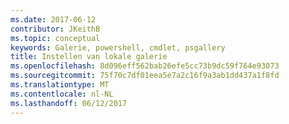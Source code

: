 ```yaml
---
ms.date: 2017-06-12
contributor: JKeithB
ms.topic: conceptual
keywords: Galerie, powershell, cmdlet, psgallery
title: Instellen van lokale galerie
ms.openlocfilehash: 8d096eff562bab26efe5cc73b9dc59f764e93073
ms.sourcegitcommit: 75f70c7df01eea5e7a2c16f9a3ab1dd437a1f8fd
ms.translationtype: MT
ms.contentlocale: nl-NL
ms.lasthandoff: 06/12/2017
---
```

